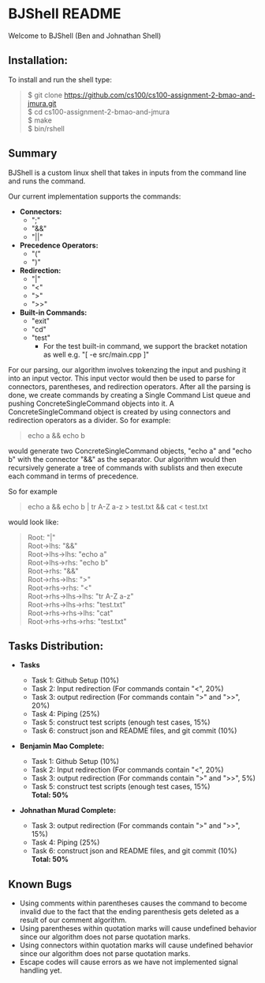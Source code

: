 # BJShell README
Welcome to BJShell (Ben and Johnathan Shell)

## Installation:
To install and run the shell type:
> $ git clone https://github.com/cs100/cs100-assignment-2-bmao-and-jmura.git <br/>
> $ cd cs100-assignment-2-bmao-and-jmura <br/>
> $ make <br/>
> $ bin/rshell <br/>

## Summary
BJShell is a custom linux shell that takes in inputs from the command line and runs the command.

Our current implementation supports the commands:
- **Connectors:** 
    - ";"
    - "&&"
    - "||"
- **Precedence Operators:**
    - "("
    - ")"
- **Redirection:** 
    - "|" 
    - "<" 
    - ">" 
    - ">>"
- **Built-in Commands:** 
    - "exit"
    - "cd"
    - "test"
        - For the test built-in command, we support the bracket notation as well e.g. "[ -e src/main.cpp ]"

For our parsing, our algorithm involves tokenzing the input and pushing it into an input vector. This input vector would then be used to parse for connectors, parentheses, and redirection operators. After all the parsing is done, we create commands by creating a Single Command List queue and pushing ConcreteSingleCommand objects into it. A ConcreteSingleCommand object is created by using connectors and redirection operators as a divider. So for example: 
> echo a && echo b 

would generate two ConcreteSingleCommand objects, "echo a" and "echo b" with the connector "&&" as the separator.  Our algorithm would then recursively generate a tree of commands with sublists and then execute each command in terms of precedence.

So for example 
> echo a && echo b | tr A-Z a-z > test.txt && cat < test.txt 

would look like:
> Root: "|" <br/>
> Root->lhs: "&&" <br/>
> Root->lhs->lhs: "echo a" <br/>
> Root->lhs->rhs: "echo b" <br/>
> Root->rhs: "&&" <br/>
> Root->rhs->lhs: ">" <br/>
> Root->rhs->rhs: "<" <br/>
> Root->rhs->lhs->lhs: "tr A-Z a-z" <br/>
> Root->rhs->lhs->rhs: "test.txt" <br/>
> Root->rhs->rhs->lhs: "cat" <br/>
> Root->rhs->rhs->rhs: "test.txt" <br/>

## Tasks Distribution:
- **Tasks**
	- Task 1: Github Setup (10%)
	- Task 2: Input redirection (For commands contain "<", 20%)
	- Task 3: output redirection (For commands contain ">" and ">>", 20%)
	- Task 4: Piping (25%)
	- Task 5: construct test scripts (enough test cases, 15%)
	- Task 6: construct json and README files, and git commit (10%) 

- **Benjamin Mao Complete:**
	- Task 1: Github Setup (10%)
	- Task 2: Input redirection (For commands contain "<", 20%)
	- Task 3: output redirection (For commands contain ">" and ">>", 5%)
	- Task 5: construct test scripts (enough test cases, 15%) <br/>
	**Total: 50%**
- **Johnathan Murad Complete:**
	- Task 3: output redirection (For commands contain ">" and ">>", 15%)
	- Task 4: Piping (25%)
	- Task 6: construct json and README files, and git commit (10%) <br/>
	 **Total: 50%**

## Known Bugs
- Using comments within parentheses causes the command to become invalid due to the fact that the ending   	parenthesis gets deleted as a result of our comment algorithm.
- Using parentheses within quotation marks will cause undefined behavior since our algorithm does not parse quotation marks.
- Using connectors within quotation marks will cause undefined behavior since our algorithm does not parse quotation marks.
- Escape codes will cause errors as we have not implemented signal handling yet.
